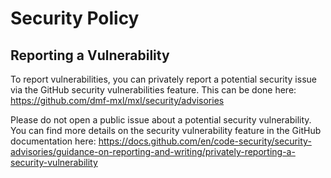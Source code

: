# Security Policy

## Reporting a Vulnerability

To report vulnerabilities, you can privately report a potential security issue via the GitHub security vulnerabilities feature. This can be done here:
<https://github.com/dmf-mxl/mxl/security/advisories>

Please do not open a public issue about a potential security vulnerability.
You can find more details on the security vulnerability feature in the GitHub documentation here:
<https://docs.github.com/en/code-security/security-advisories/guidance-on-reporting-and-writing/privately-reporting-a-security-vulnerability>
